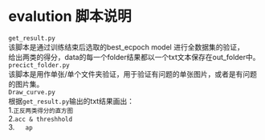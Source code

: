 # evalution 脚本说明
`get_result.py`  
 该脚本是通过训练结束后选取的best_ecpoch model 进行全数据集的验证，  
 给出两类的得分，data的每一个folder结果都以一个txt文本保存在out_folder中。  
 `precict_folder.py`  
该脚本是用作单张/单个文件夹验证，用于验证有问题的单张图片，或者是有问题的图片集。  
`Draw_curve.py`  
根据`get_result.py`输出的txt结果画出：   
1.`正反两类得分的直方图 `  
2.` acc & threshhold `  
3.`   ap`